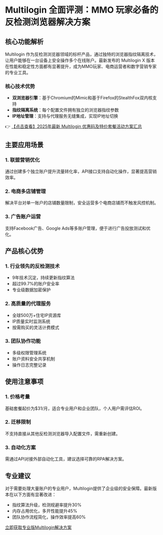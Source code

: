 # Multilogin 全面评测：MMO 玩家必备的反检测浏览器解决方案

## 核心功能解析

Multilogin 作为反检测浏览器领域的标杆产品，通过独特的浏览器指纹隔离技术，让用户能够在一台设备上安全操作多个在线账户。最新发布的 Multilogin X 版本在性能和稳定性方面都有显著提升，成为MMO玩家、电商运营者和数字营销专家的专业工具。

### 核心技术优势
- **双浏览器引擎**：基于Chromium的Mimic和基于Firefox的StealthFox双内核支持
- **指纹隔离系统**：每个配置文件拥有独立的浏览器指纹参数
- **IP地址管理**：支持与代理服务无缝集成，实现IP地址切换

👉 [【点击查看】2025年最新 Multilogin 优惠码及特价套餐活动方案汇总](https://bit.ly/multIlogin)

## 主要应用场景

### 1. 联盟营销优化
通过创建多个独立账户提升流量转化率，API接口支持自动化操作，显著提高营销效率。

### 2. 电商多店铺管理
解决平台对单一账户的店铺数量限制，安全运营多个电商店铺而不触发风控机制。

### 3. 广告账户运营
支持Facebook广告、Google Ads等多账户管理，便于进行广告投放测试和优化。

## 产品核心优势

### 1. 行业领先的反检测技术
- 9年技术沉淀，持续更新指纹算法
- 超过99.7%的账户安全率
- 专业级数据加密保护

### 2. 高质量的代理服务
- 全球500万+住宅IP资源库
- IP质量实时监测系统
- 按需购买的灵活计费模式

### 3. 团队协作功能
- 多级权限管理系统
- 账户资料安全共享机制
- 操作日志完整记录

## 使用注意事项

### 1. 价格考量
基础套餐起价为$31/月，适合专业用户和企业团队，个人用户需评估ROI。

### 2. 迁移限制
不支持直接从其他反检测浏览器导入配置文件，需重新创建。

### 3. 自动化方案
需通过API对接外部自动化工具，建议选择可靠的RPA解决方案。

## 专业建议

对于需要处理大量账户的专业用户，Multilogin提供了企业级的安全保障。最新版本在以下方面有显著改进：
- 指纹算法升级，检测规避率提升30%
- 内存占用优化，多开性能提升45%
- 团队协作流程简化，操作效率提高60%

[立即获取专业版Multilogin解决方案](https://bit.ly/multIlogin)